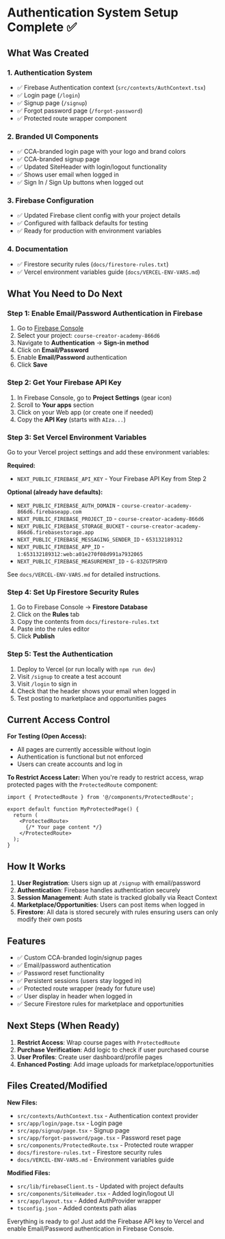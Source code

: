 # Authentication System Setup Complete ✅

## What Was Created

### 1. **Authentication System**
   - ✅ Firebase Authentication context (`src/contexts/AuthContext.tsx`)
   - ✅ Login page (`/login`)
   - ✅ Signup page (`/signup`)
   - ✅ Forgot password page (`/forgot-password`)
   - ✅ Protected route wrapper component

### 2. **Branded UI Components**
   - ✅ CCA-branded login page with your logo and brand colors
   - ✅ CCA-branded signup page
   - ✅ Updated SiteHeader with login/logout functionality
   - ✅ Shows user email when logged in
   - ✅ Sign In / Sign Up buttons when logged out

### 3. **Firebase Configuration**
   - ✅ Updated Firebase client config with your project details
   - ✅ Configured with fallback defaults for testing
   - ✅ Ready for production with environment variables

### 4. **Documentation**
   - ✅ Firestore security rules (`docs/firestore-rules.txt`)
   - ✅ Vercel environment variables guide (`docs/VERCEL-ENV-VARS.md`)

## What You Need to Do Next

### Step 1: Enable Email/Password Authentication in Firebase

1. Go to [Firebase Console](https://console.firebase.google.com/)
2. Select your project: `course-creator-academy-866d6`
3. Navigate to **Authentication** → **Sign-in method**
4. Click on **Email/Password**
5. Enable **Email/Password** authentication
6. Click **Save**

### Step 2: Get Your Firebase API Key

1. In Firebase Console, go to **Project Settings** (gear icon)
2. Scroll to **Your apps** section
3. Click on your Web app (or create one if needed)
4. Copy the **API Key** (starts with `AIza...`)

### Step 3: Set Vercel Environment Variables

Go to your Vercel project settings and add these environment variables:

**Required:**
- `NEXT_PUBLIC_FIREBASE_API_KEY` - Your Firebase API Key from Step 2

**Optional (already have defaults):**
- `NEXT_PUBLIC_FIREBASE_AUTH_DOMAIN` - `course-creator-academy-866d6.firebaseapp.com`
- `NEXT_PUBLIC_FIREBASE_PROJECT_ID` - `course-creator-academy-866d6`
- `NEXT_PUBLIC_FIREBASE_STORAGE_BUCKET` - `course-creator-academy-866d6.firebasestorage.app`
- `NEXT_PUBLIC_FIREBASE_MESSAGING_SENDER_ID` - `653132189312`
- `NEXT_PUBLIC_FIREBASE_APP_ID` - `1:653132189312:web:a01e270f08d991a7932065`
- `NEXT_PUBLIC_FIREBASE_MEASUREMENT_ID` - `G-83ZGTPSRYD`

See `docs/VERCEL-ENV-VARS.md` for detailed instructions.

### Step 4: Set Up Firestore Security Rules

1. Go to Firebase Console → **Firestore Database**
2. Click on the **Rules** tab
3. Copy the contents from `docs/firestore-rules.txt`
4. Paste into the rules editor
5. Click **Publish**

### Step 5: Test the Authentication

1. Deploy to Vercel (or run locally with `npm run dev`)
2. Visit `/signup` to create a test account
3. Visit `/login` to sign in
4. Check that the header shows your email when logged in
5. Test posting to marketplace and opportunities pages

## Current Access Control

**For Testing (Open Access):**
- All pages are currently accessible without login
- Authentication is functional but not enforced
- Users can create accounts and log in

**To Restrict Access Later:**
When you're ready to restrict access, wrap protected pages with the `ProtectedRoute` component:

```tsx
import { ProtectedRoute } from '@/components/ProtectedRoute';

export default function MyProtectedPage() {
  return (
    <ProtectedRoute>
      {/* Your page content */}
    </ProtectedRoute>
  );
}
```

## How It Works

1. **User Registration**: Users sign up at `/signup` with email/password
2. **Authentication**: Firebase handles authentication securely
3. **Session Management**: Auth state is tracked globally via React Context
4. **Marketplace/Opportunities**: Users can post items when logged in
5. **Firestore**: All data is stored securely with rules ensuring users can only modify their own posts

## Features

- ✅ Custom CCA-branded login/signup pages
- ✅ Email/password authentication
- ✅ Password reset functionality
- ✅ Persistent sessions (users stay logged in)
- ✅ Protected route wrapper (ready for future use)
- ✅ User display in header when logged in
- ✅ Secure Firestore rules for marketplace and opportunities

## Next Steps (When Ready)

1. **Restrict Access**: Wrap course pages with `ProtectedRoute`
2. **Purchase Verification**: Add logic to check if user purchased course
3. **User Profiles**: Create user dashboard/profile pages
4. **Enhanced Posting**: Add image uploads for marketplace/opportunities

## Files Created/Modified

**New Files:**
- `src/contexts/AuthContext.tsx` - Authentication context provider
- `src/app/login/page.tsx` - Login page
- `src/app/signup/page.tsx` - Signup page
- `src/app/forgot-password/page.tsx` - Password reset page
- `src/components/ProtectedRoute.tsx` - Protected route wrapper
- `docs/firestore-rules.txt` - Firestore security rules
- `docs/VERCEL-ENV-VARS.md` - Environment variables guide

**Modified Files:**
- `src/lib/firebaseClient.ts` - Updated with project defaults
- `src/components/SiteHeader.tsx` - Added login/logout UI
- `src/app/layout.tsx` - Added AuthProvider wrapper
- `tsconfig.json` - Added contexts path alias

Everything is ready to go! Just add the Firebase API key to Vercel and enable Email/Password authentication in Firebase Console.

